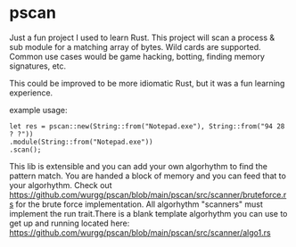 # pscan
Just a fun project I used to learn Rust. This project will scan a process & sub module for a matching array of bytes. Wild cards are supported. Common use cases would be game hacking, botting, finding memory signatures, etc.

This could be improved to be more idiomatic Rust, but it was a fun learning experience.

example usage:

    let res = pscan::new(String::from("Notepad.exe"), String::from("94 28 ? ?"))
    .module(String::from("Notepad.exe"))
    .scan();

This lib is extensible and you can add your own algorhythm to find the pattern match. You are handed a block of memory and you can feed that to your algorhythm. Check out https://github.com/wurgg/pscan/blob/main/pscan/src/scanner/bruteforce.rs for the brute force implementation. All algorhythm "scanners" must implement the run trait.There is a blank template algorhythm you can use to get up and running located here: https://github.com/wurgg/pscan/blob/main/pscan/src/scanner/algo1.rs
